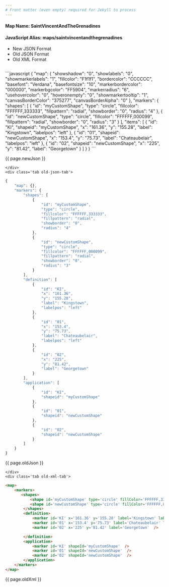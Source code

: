 ```yaml
---
# Front matter (even empty) required for Jekyll to process
---
```


#### Map Name: SaintVincentAndTheGrenadines

#### JavaScript Alias: maps/saintvincentandthegrenadines


<ul class='code-tabs'>
    <li class='active'>
        <a data-toggle='new-json'>New JSON Format</a>
    </li>
    <li>
        <a data-toggle='old-json'>Old JSON Format</a>
    </li>
    <li>
        <a data-toggle='old-xml'>Old XML Format</a>
    </li>
</ul>
<div class='tab-content'>
    <pre class='plain-code'></pre>
    <div class='tab new-json-tab active'>
```javascript
{
    "map": {
        "showshadow": "0",
        "showlabels": "0",
        "showmarkerlabels": "1",
        "fillcolor": "F1f1f1",
        "bordercolor": "CCCCCC",
        "basefont": "Verdana",
        "basefontsize": "10",
        "markerbordercolor": "000000",
        "markerbgcolor": "FF5904",
        "markerradius": "6",
        "usehovercolor": "0",
        "hoveronempty": "0",
        "showmarkertooltip": "1",
        "canvasBorderColor": "375277",
        "canvasBorderAlpha": "0"
    },
    "markers": {
        "shapes": [
            {
                "id": "myCustomShape",
                "type": "circle",
                "fillcolor": "FFFFFF,333333",
                "fillpattern": "radial",
                "showborder": "0",
                "radius": "4"
            },
            {
                "id": "newCustomShape",
                "type": "circle",
                "fillcolor": "FFFFFF,000099",
                "fillpattern": "radial",
                "showborder": "0",
                "radius": "3"
            }
        ],
        "items": [
            {
                "id": "KI",
                "shapeid": "myCustomShape",
                "x": "161.36",
                "y": "155.28",
                "label": "Kingstown",
                "labelpos": "left"
            },
            {
                "id": "01",
                "shapeid": "newCustomShape",
                "x": "153.4",
                "y": "75.73",
                "label": "Chateaubelair",
                "labelpos": "left"
            },
            {
                "id": "02",
                "shapeid": "newCustomShape",
                "x": "225",
                "y": "81.42",
                "label": "Georgetown"
            }
        ]
    }
}
```


<p class='text-success'>{{ page.newJson }}</p>

    </div>
    <div class='tab old-json-tab'>
```javascript
{
    "map": {},
    "markers": {
        "shapes": [
            {
                "id": "myCustomShape",
                "type": "circle",
                "fillcolor": "FFFFFF,333333",
                "fillpattern": "radial",
                "showborder": "0",
                "radius": "4"
            },
            {
                "id": "newCustomShape",
                "type": "circle",
                "fillcolor": "FFFFFF,000099",
                "fillpattern": "radial",
                "showborder": "0",
                "radius": "3"
            }
        ],
        "definition": [
            {
                "id": "KI",
                "x": "161.36",
                "y": "155.28",
                "label": "Kingstown",
                "labelpos": "left"
            },
            {
                "id": "01",
                "x": "153.4",
                "y": "75.73",
                "label": "Chateaubelair",
                "labelpos": "left"
            },
            {
                "id": "02",
                "x": "225",
                "y": "81.42",
                "label": "Georgetown"
            }
        ],
        "application": [
            {
                "id": "KI",
                "shapeid": "myCustomShape"
            },
            {
                "id": "01",
                "shapeid": "newCustomShape"
            },
            {
                "id": "02",
                "shapeid": "newCustomShape"
            }
        ]
    }
}
```


<p class='text-success'>{{ page.oldJson }}</p>

    </div>
    <div class='tab old-xml-tab'>
```html
<map>
	<markers>
	   <shapes>
	       <shape id='myCustomShape' type='circle' fillColor='FFFFFF,333333' fillPattern='radial' showBorder='0' radius='4'/>
		   <shape id='newCustomShape' type='circle' fillColor='FFFFFF,000099' fillPattern='radial' showBorder='0' radius='3'/>
		</shapes>
		<definition>
			<marker id='KI' x='161.36' y='155.28' label='Kingstown' labelPos='left'  />
			<marker id='01' x='153.4' y='75.73' label='Chateaubelair' labelPos='left' />
			<marker id='02' x='225' y='81.42' label='Georgetown'  />

		</definition>
		<application>
			<marker id='KI' shapeId='myCustomShape'  />
			<marker id='01' shapeId='newCustomShape'  />
			<marker id='02' shapeId='newCustomShape'  />
		</application>
	</markers>
</map>
```

<p class='text-success'>{{ page.oldXml }}</p>

</div>
</div>
